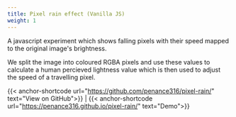 ```yaml
---
title: Pixel rain effect (Vanilla JS)
weight: 1
---
```


A javascript experiment which shows falling pixels with their speed mapped to the original image's brightness.

We split the image into coloured RGBA pixels and use these values to calculate a human percieved lightness value which is then used to adjust the speed of a travelling pixel.

{{< anchor-shortcode url="https://github.com/penance316/pixel-rain/" text="View on GitHub">}}
|
{{< anchor-shortcode url="https://penance316.github.io/pixel-rain/" text="Demo">}}

